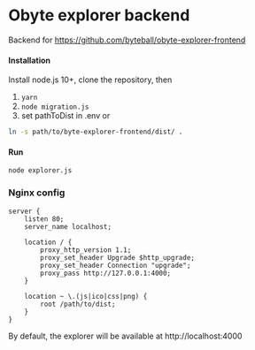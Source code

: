 # Obyte explorer backend
Backend for https://github.com/byteball/obyte-explorer-frontend


#### Installation

Install node.js 10+, clone the repository, then

1) `yarn`
2) `node migration.js`
3) set pathToDist in .env or
```bash
ln -s path/to/byte-explorer-frontend/dist/ .
```

#### Run

`node explorer.js`

### Nginx config
```text
server {
	listen 80;
	server_name localhost;

	location / {
		proxy_http_version 1.1;
		proxy_set_header Upgrade $http_upgrade;
		proxy_set_header Connection "upgrade";
		proxy_pass http://127.0.0.1:4000;
	}

	location ~ \.(js|ico|css|png) {
		root /path/to/dist;
	}
}
```

By default, the explorer will be available at http://localhost:4000
